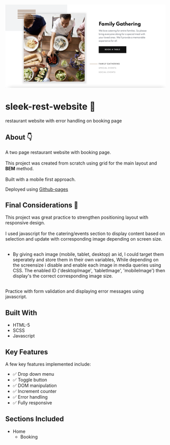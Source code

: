 ![](images/readme/dine-README-thumbnail.png)

# sleek-rest-website :hamburger:

restaurant website with error handling on booking page

## About :point_down:

A two page restaurant website with booking page.
<br>
<br>
This project was created from scratch using grid for the main layout and **BEM** method.
<br>
<br>
Built with a mobile first approach.
>
Deployed using [Github-pages](https://colinthedev.github.io/sleek-rest-website/)

## Final Considerations :memo:

This project was great practice to strengthen positioning layout with responsive design.   
<br>
I used javascript for the catering/events section to display content based on selection and update with corresponding image depending on screen size. <br>
<br>
- By giving each image (mobile, tablet, desktop) an id, I could target them seperately and store them in their own variables, While depending on the screensize i disable and enable each image in media queries using CSS. The enabled ID ('desktopImage', 'tabletImage', 'mobileImage') then display's the correct corresponding image size.
<br>
Practice with form validation and displaying error messages using javascript.
<br>

## Built With 

* HTML-5
* SCSS
* Javascript

## Key Features

A few key features implemented include:
- :white_check_mark: Drop down menu
- :white_check_mark: Toggle button
- :white_check_mark: DOM manipulation
- :white_check_mark: Increment counter
- :white_check_mark: Error handling
- :white_check_mark: Fully responsive

## Sections Included

- Home
  - Booking
